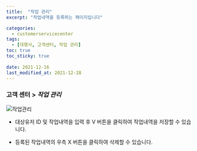 ```yaml
---
title:  "작업 관리"
excerpt: "작업내역을 등록하는 페이지입니다"

categories:
  - customerservicecenter
tags:
  - [대행사, 고객센터, 작업 관리]
toc: true
toc_sticky: true
 
date: 2021-12-16
last_modified_at: 2021-12-28
---
```

### 고객 센터 > *작업 관리*
![작업관리](https://user-images.githubusercontent.com/95394003/147038041-8b42ff52-87ae-414f-8b73-14b38f9bd433.jpeg)
<br>

- 대상유저 ID 및 작업내역을 입력 후 V 버튼을 클릭하여 작업내역을 저장할 수 있습니다.

- 등록된 작업내역의 우측 X 버튼을 클릭하여 삭제할 수 있습니다.

